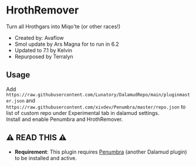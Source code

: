 # HrothRemover

Turn all Hrothgars into Miqo'te (or other races!)

- Created by: Avaflow
- Smol update by Ars Magna for to run in 6.2
- Updated to 7.1 by Kelvin
- Repurposed by Terralyn

## Usage
Add `https://raw.githubusercontent.com/Lunatory/DalamudRepo/main/pluginmaster.json` and `https://raw.githubusercontent.com/xivdev/Penumbra/master/repo.json` to list of custom repo under Experimental tab in dalamud settings.  
Install and enable Penumbra and HrothRemover.

## ⚠️ READ THIS ⚠️

- **Requirement**: This plugin requires [Penumbra](https://github.com/xivdev/Penumbra) (another Dalamud plugin) to be installed and active.
